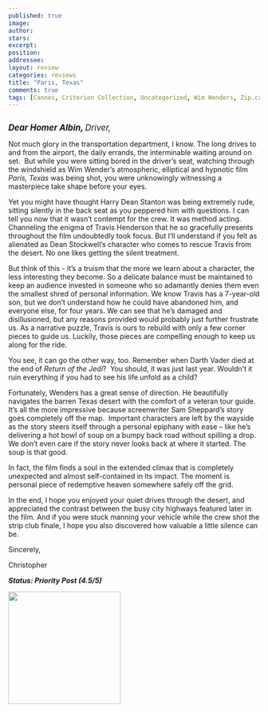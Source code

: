 ```yaml
---
published: true
image:
author: 
stars: 
excerpt: 
position: 
addressee: 
layout: review
categories: reviews
title: "Paris, Texas"
comments: true
tags: [Cannes, Criterion Collection, Uncategorized, Wim Wenders, Zip.ca]
---
```

<div><p><span class="full-image-block ssNonEditable"><span><a href="/letters/2012/5/16/paris-texas.html"><img src="http://static.squarespace.com/static/5005f6bcc4aa41161b33e89e/5329cf1fe4b07c068ebf74de/5329cf1fe4b07c068ebf7576/1337204636013/Paris%20Texas.jpg" alt="" /></a></span></span></p>
<p><span style="font-size:120%;"><em><strong>Dear Homer Albin, </strong></em><em>Driver,</em></span></p>
<p>Not much glory in the transportation department, I know. The long drives to and from the airport, the daily errands, the interminable waiting around on set.&nbsp; But while you were sitting bored in the driver&rsquo;s seat, watching through the windshield as Wim Wender&rsquo;s atmospheric, elliptical and hypnotic film <em>Paris, Texas</em> was being shot, you were unknowingly witnessing a masterpiece take shape before your eyes.&nbsp;</p>
<p>Yet you might have thought Harry Dean Stanton was being extremely rude, sitting silently in the back seat as you peppered him with questions. I can tell you now that it wasn&rsquo;t contempt for the crew. It was method acting. Channeling the enigma of Travis Henderson that he so gracefully presents throughout the film undoubtedly took focus. But I&rsquo;ll understand if you felt as alienated as Dean Stockwell&rsquo;s character who comes to rescue Travis from the desert. No one likes getting the silent treatment.</p>
<p>But think of this - it&rsquo;s a truism that the more we learn about a character, the less interesting they become. So a delicate balance must be maintained to keep an audience invested in someone who so adamantly denies them even the smallest shred of personal information. We know Travis has a 7-year-old son, but we don&rsquo;t understand how he could have abandoned him, and everyone else, for four years. We can see that he&rsquo;s damaged and disillusioned, but any reasons provided would probably just further frustrate us. As a narrative puzzle, Travis is ours to rebuild with only a few corner pieces to guide us. Luckily, those pieces are compelling enough to keep us along for the ride.</p>
<p>You see, it can go the other way, too. Remember when Darth Vader died at the end of <em>Return of the Jedi</em>?&nbsp; You should, it was just last year. Wouldn&rsquo;t it ruin everything if you had to see his life unfold as a child?</p>
<p>Fortunately, Wenders has a great sense of direction. He beautifully navigates the barren Texas desert with the comfort of a veteran tour guide. It&rsquo;s all the more impressive because screenwriter Sam Sheppard&rsquo;s story goes completely off the map.&nbsp; Important characters are left by the wayside as the story steers itself through a personal epiphany with ease &ndash; like he&rsquo;s delivering a hot bowl of soup on a bumpy back road without spilling a drop. We don&rsquo;t even care if the story never looks back at where it started. The soup is that good.</p>
<p>In fact, the film finds a soul in the extended climax that is completely unexpected and almost self-contained in its impact. The moment is personal piece of redemptive heaven somewhere safely off the grid.</p>
<p>In the end, I hope you enjoyed your quiet drives through the desert, and appreciated the contrast between the busy city highways featured later in the film. And if you were stuck manning your vehicle while the crew shot the strip club finale, I hope you also discovered how valuable a little silence can be.</p>
<p>Sincerely,</p>
<p>Christopher</p>
<p><strong><em>Status: Priority Post (4.5/5)</em></strong></p>
<p><strong><em><span class="full-image-block ssNonEditable"><span><a href="http://www.zip.ca/Browse/Title.aspx?f=clid(109066)"><img style="width:225px;" src="http://static.squarespace.com/static/5005f6bcc4aa41161b33e89e/5329cf1fe4b07c068ebf74de/5329cf20e4b07c068ebf7cfe/1343245454095/Rent-it-on-Zip.png" alt="" /></a></span></span><br /></em></strong></p></div>
